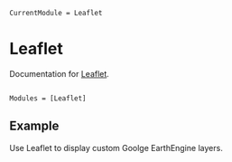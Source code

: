 ```@meta
CurrentModule = Leaflet
```

# Leaflet

Documentation for [Leaflet](https://github.com/JuliaGeo/Leaflet.jl).

```@index
```

```@autodocs
Modules = [Leaflet]
```

## Example 

Use Leaflet to display custom Goolge EarthEngine layers.

```julia
```
